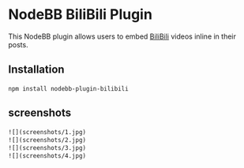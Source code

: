 # NodeBB BiliBili Plugin

This NodeBB plugin allows users to embed [BiliBili](http://www.bilibili.com/) videos inline in their posts.

## Installation

    npm install nodebb-plugin-bilibili

## screenshots

    ![](screenshots/1.jpg)
    ![](screenshots/2.jpg)
    ![](screenshots/3.jpg)
    ![](screenshots/4.jpg)
    
